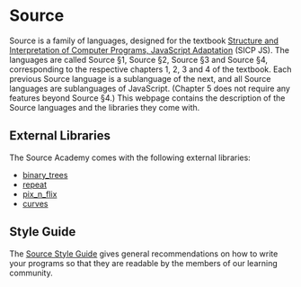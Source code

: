 # Source

Source is a family of languages, designed for the textbook [Structure and Interpretation of Computer Programs, JavaScript Adaptation](https://source-academy.github.io/sicp/) (SICP JS). The languages are called Source §1, Source §2, Source §3 and Source §4, corresponding to the respective chapters 1, 2, 3 and 4 of the textbook. Each previous Source language is a sublanguage of the next, and all Source languages are sublanguages of JavaScript. (Chapter 5 does not require any features beyond Source §4.) This webpage contains the description of the Source languages and the libraries they come with.

## External Libraries

The Source Academy comes with the following external libraries:

- [binary_trees](https://source-academy.github.io/modules/documentation/modules/binary_trees.html)
- [repeat](https://source-academy.github.io/modules/documentation/modules/repeat.html)
- [pix_n_flix](https://source-academy.github.io/modules/documentation/modules/pix_n_flix.html)
- [curves](https://source-academy.github.io/modules/documentation/modules/curves.html)

## Style Guide

The [Source Style Guide](https://source-academy.github.io/source/source_styleguide.pdf) gives general recommendations on how to write your programs so that they are readable by the members of our learning community.
